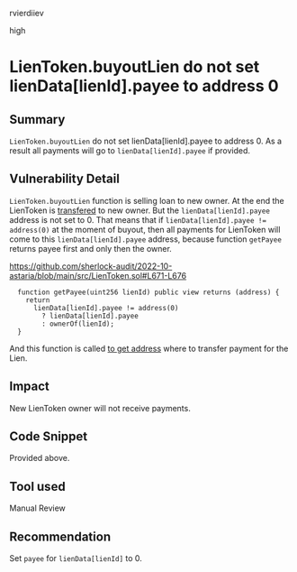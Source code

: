 rvierdiiev

high

# LienToken.buyoutLien do not set lienData[lienId].payee to address 0

## Summary
`LienToken.buyoutLien` do not set lienData[lienId].payee to address 0. As a result all payments will go to `lienData[lienId].payee` if provided.
## Vulnerability Detail
`LienToken.buyoutLien` function is selling loan to new owner. At the end the LienToken is [transfered](https://github.com/sherlock-audit/2022-10-astaria/blob/main/src/LienToken.sol#L155) to new owner. But the `lienData[lienId].payee` address is not set to 0. That means that if `lienData[lienId].payee != address(0)` at the moment of buyout, then all payments for LienToken will come to this `lienData[lienId].payee` address, because function `getPayee` returns payee first and only then the owner.

https://github.com/sherlock-audit/2022-10-astaria/blob/main/src/LienToken.sol#L671-L676
```solidity
  function getPayee(uint256 lienId) public view returns (address) {
    return
      lienData[lienId].payee != address(0)
        ? lienData[lienId].payee
        : ownerOf(lienId);
  }
```

And this function is called [to get address](https://github.com/sherlock-audit/2022-10-astaria/blob/main/src/LienToken.sol#L619) where to transfer payment for the Lien.
## Impact
New LienToken owner will not receive payments.
## Code Snippet
Provided above.
## Tool used

Manual Review

## Recommendation
Set `payee` for `lienData[lienId]` to 0.
